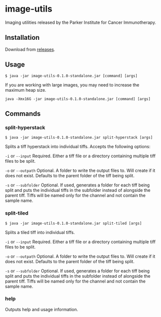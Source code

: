# image-utils

Imaging utilities released by the Parker Institute for Cancer Immunotherapy.

## Installation

Download from [releases](https://github.com/ParkerICI/image-utils/releases).

## Usage

`$ java -jar image-utils-0.1.0-standalone.jar [command] [args]`

If you are working with large images, you may need to increase the maximum heap size.

`java -Xmx16G -jar image-utils-0.1.0-standalone.jar [command] [args]`

## Commands

### split-hyperstack

`$ java -jar image-utils-0.1.0-standalone.jar split-hyperstack [args]`

Splits a tiff hyperstack into individual tiffs. Accepts the following options:

`-i` or `--input`
Required. Either a tiff file or a directory containing multiple tiff files to be split.

`-o` or `--outpath`
Optional. A folder to write the output files to. Will create if it does not exist. Defaults to the parent folder of the tiff being split.

`-s` or `--subfolder`
Optional. If used, generates a folder for each tiff being split and puts the individual tiffs in the subfolder instead of alongside the parent tiff. Tiffs will be named only for the channel and not contain the sample name.

### split-tiled

`$ java -jar image-utils-0.1.0-standalone.jar split-tiled [args]`

Splits a tiled tiff into individual tiffs.

`-i` or `--input`
Required. Either a tiff file or a directory containing multiple tiff files to be split.

`-o` or `--outpath`
Optional. A folder to write the output files to. Will create if it does not exist. Defaults to the parent folder of the tiff being split.

`-s` or `--subfolder`
Optional. If used, generates a folder for each tiff being split and puts the individual tiffs in the subfolder instead of alongside the parent tiff. Tiffs will be named only for the channel and not contain the sample name.

### help

Outputs help and usage information.

